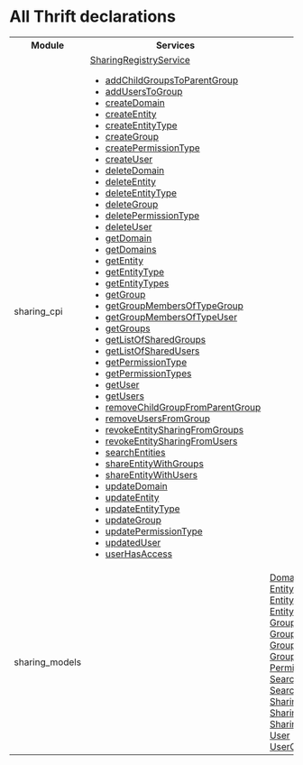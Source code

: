 
<title>All Thrift declarations</title><body>
<div class="container-fluid">
<h1>All Thrift declarations</h1>
<table class="table-bordered table-striped table-condensed"><thread><th>Module</th><th>Services</th><th>Data types</th><th>Constants</th></thead>
<tr>
<td>sharing_cpi</td><td><a href="sharing_cpi.html#Svc_SharingRegistryService">SharingRegistryService</a><br/>
<ul>
<li><a href="sharing_cpi.html#Fn_SharingRegistryService_addChildGroupsToParentGroup">addChildGroupsToParentGroup</a></li>
<li><a href="sharing_cpi.html#Fn_SharingRegistryService_addUsersToGroup">addUsersToGroup</a></li>
<li><a href="sharing_cpi.html#Fn_SharingRegistryService_createDomain">createDomain</a></li>
<li><a href="sharing_cpi.html#Fn_SharingRegistryService_createEntity">createEntity</a></li>
<li><a href="sharing_cpi.html#Fn_SharingRegistryService_createEntityType">createEntityType</a></li>
<li><a href="sharing_cpi.html#Fn_SharingRegistryService_createGroup">createGroup</a></li>
<li><a href="sharing_cpi.html#Fn_SharingRegistryService_createPermissionType">createPermissionType</a></li>
<li><a href="sharing_cpi.html#Fn_SharingRegistryService_createUser">createUser</a></li>
<li><a href="sharing_cpi.html#Fn_SharingRegistryService_deleteDomain">deleteDomain</a></li>
<li><a href="sharing_cpi.html#Fn_SharingRegistryService_deleteEntity">deleteEntity</a></li>
<li><a href="sharing_cpi.html#Fn_SharingRegistryService_deleteEntityType">deleteEntityType</a></li>
<li><a href="sharing_cpi.html#Fn_SharingRegistryService_deleteGroup">deleteGroup</a></li>
<li><a href="sharing_cpi.html#Fn_SharingRegistryService_deletePermissionType">deletePermissionType</a></li>
<li><a href="sharing_cpi.html#Fn_SharingRegistryService_deleteUser">deleteUser</a></li>
<li><a href="sharing_cpi.html#Fn_SharingRegistryService_getDomain">getDomain</a></li>
<li><a href="sharing_cpi.html#Fn_SharingRegistryService_getDomains">getDomains</a></li>
<li><a href="sharing_cpi.html#Fn_SharingRegistryService_getEntity">getEntity</a></li>
<li><a href="sharing_cpi.html#Fn_SharingRegistryService_getEntityType">getEntityType</a></li>
<li><a href="sharing_cpi.html#Fn_SharingRegistryService_getEntityTypes">getEntityTypes</a></li>
<li><a href="sharing_cpi.html#Fn_SharingRegistryService_getGroup">getGroup</a></li>
<li><a href="sharing_cpi.html#Fn_SharingRegistryService_getGroupMembersOfTypeGroup">getGroupMembersOfTypeGroup</a></li>
<li><a href="sharing_cpi.html#Fn_SharingRegistryService_getGroupMembersOfTypeUser">getGroupMembersOfTypeUser</a></li>
<li><a href="sharing_cpi.html#Fn_SharingRegistryService_getGroups">getGroups</a></li>
<li><a href="sharing_cpi.html#Fn_SharingRegistryService_getListOfSharedGroups">getListOfSharedGroups</a></li>
<li><a href="sharing_cpi.html#Fn_SharingRegistryService_getListOfSharedUsers">getListOfSharedUsers</a></li>
<li><a href="sharing_cpi.html#Fn_SharingRegistryService_getPermissionType">getPermissionType</a></li>
<li><a href="sharing_cpi.html#Fn_SharingRegistryService_getPermissionTypes">getPermissionTypes</a></li>
<li><a href="sharing_cpi.html#Fn_SharingRegistryService_getUser">getUser</a></li>
<li><a href="sharing_cpi.html#Fn_SharingRegistryService_getUsers">getUsers</a></li>
<li><a href="sharing_cpi.html#Fn_SharingRegistryService_removeChildGroupFromParentGroup">removeChildGroupFromParentGroup</a></li>
<li><a href="sharing_cpi.html#Fn_SharingRegistryService_removeUsersFromGroup">removeUsersFromGroup</a></li>
<li><a href="sharing_cpi.html#Fn_SharingRegistryService_revokeEntitySharingFromGroups">revokeEntitySharingFromGroups</a></li>
<li><a href="sharing_cpi.html#Fn_SharingRegistryService_revokeEntitySharingFromUsers">revokeEntitySharingFromUsers</a></li>
<li><a href="sharing_cpi.html#Fn_SharingRegistryService_searchEntities">searchEntities</a></li>
<li><a href="sharing_cpi.html#Fn_SharingRegistryService_shareEntityWithGroups">shareEntityWithGroups</a></li>
<li><a href="sharing_cpi.html#Fn_SharingRegistryService_shareEntityWithUsers">shareEntityWithUsers</a></li>
<li><a href="sharing_cpi.html#Fn_SharingRegistryService_updateDomain">updateDomain</a></li>
<li><a href="sharing_cpi.html#Fn_SharingRegistryService_updateEntity">updateEntity</a></li>
<li><a href="sharing_cpi.html#Fn_SharingRegistryService_updateEntityType">updateEntityType</a></li>
<li><a href="sharing_cpi.html#Fn_SharingRegistryService_updateGroup">updateGroup</a></li>
<li><a href="sharing_cpi.html#Fn_SharingRegistryService_updatePermissionType">updatePermissionType</a></li>
<li><a href="sharing_cpi.html#Fn_SharingRegistryService_updatedUser">updatedUser</a></li>
<li><a href="sharing_cpi.html#Fn_SharingRegistryService_userHasAccess">userHasAccess</a></li>
</ul>
</td>
<td></td>
<td></code></td>
</tr><tr>
<td>sharing_models</td><td></td>
<td><a href="sharing_models.html#Struct_Domain">Domain</a><br/>
<a href="sharing_models.html#Struct_Entity">Entity</a><br/>
<a href="sharing_models.html#Enum_EntitySearchField">EntitySearchField</a><br/>
<a href="sharing_models.html#Struct_EntityType">EntityType</a><br/>
<a href="sharing_models.html#Enum_GroupCardinality">GroupCardinality</a><br/>
<a href="sharing_models.html#Enum_GroupChildType">GroupChildType</a><br/>
<a href="sharing_models.html#Struct_GroupMembership">GroupMembership</a><br/>
<a href="sharing_models.html#Enum_GroupType">GroupType</a><br/>
<a href="sharing_models.html#Struct_PermissionType">PermissionType</a><br/>
<a href="sharing_models.html#Enum_SearchCondition">SearchCondition</a><br/>
<a href="sharing_models.html#Struct_SearchCriteria">SearchCriteria</a><br/>
<a href="sharing_models.html#Struct_Sharing">Sharing</a><br/>
<a href="sharing_models.html#Struct_SharingRegistryException">SharingRegistryException</a><br/>
<a href="sharing_models.html#Enum_SharingType">SharingType</a><br/>
<a href="sharing_models.html#Struct_User">User</a><br/>
<a href="sharing_models.html#Struct_UserGroup">UserGroup</a><br/>
</td>
<td><code><a href="sharing_models.html#Const_DO_NOT_SET_AT_CLIENTS_ID">DO_NOT_SET_AT_CLIENTS_ID</a></code><br/>
</code></td>
</tr></table>
</div></body></html>

